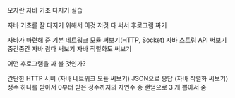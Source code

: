 모자란 자바 기초 다지기 실습

자바 기초를 잘 다지기 위해서 이것 저것 다 써서 후로그램 짜기

자바가 마련해 준 기본 네트워크 모듈 써보기(HTTP, Socket)
자바 스트림 API 써보기
중간중간 자바 람다 써보기
자바 직렬화도 써보기

어떤 후로그램을 짜 볼 것인가?

간단한 HTTP 서버 (자바 네트워크 모듈 써보기)
JSON으로 응답 (자바 직렬화 써보기)
정수 하나를 받아서 0부터 받은 정수까지의 자연수 중 랜덤으로 3 개 뽑아서 줌